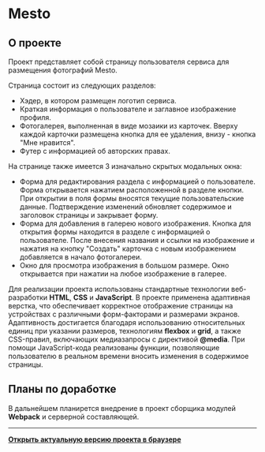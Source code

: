 # Mesto

## О проекте

Проект представляет собой страницу пользователя сервиса для размещения фотографий Mesto. 

Страница состоит из следующих разделов:

* Хэдер, в котором размещен логотип сервиса.
* Краткая информация о пользователе и заглавное изображение профиля.
* Фотогалерея, выполненная в виде мозаики из карточек. Вверху каждой карточки размещена кнопка для ее удаления, внизу - кнопка "Мне нравится".
* Футер с информацией об авторских правах.

На странице также имеется 3 изначально скрытых модальных окна:

* Форма для редактирования раздела с информацией о пользователе. Форма открывается нажатием расположенной в разделе кнопки. При открытии в поля формы вносятся текущие пользовательские данные. Подтверждение изменений обновляет содержимое и заголовок страницы и закрывает форму.
* Форма для добавления в галерею нового изображения. Кнопка для открытия формы находится в разделе с информацией о пользователе. После внесения названия и ссылки на изображение и нажатия на кнопку "Создать" карточка с новым изображением добавляется в начало фотогалереи.
* Окно для просмотра изображения в большом размере. Окно открывается при нажатии на любое изображение в галерее.

Для реализации проекта использованы стандартные технологии веб-разработки **HTML**, **CSS** и **JavaScript**. В проекте применена адаптивная верстка, что обеспечивает корректное отображение страницы на устройствах с различными форм-факторами и размерами экранов. Адаптивность достигается благодаря использованию относительных единиц при указании размеров, технологиям **flexbox** и **grid**, а также CSS-правил, включающих медиазапросы с директивой **@media**. При помощи JavaScript-кода реализованы функции, позволяющие пользователю в реальном времени вносить изменения в содержимое страницы.

##  Планы по доработке

В дальнейшем планирется внедрение в проект сборщика модулей **Webpack** и серверной составляющей.

___

**[Открыть актуальную версию проекта в браузере](https://keepitdown.github.io/mesto-project-bootcamp/index.html)**